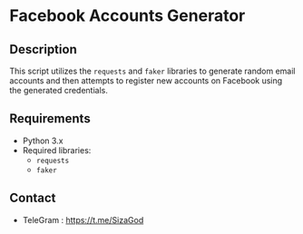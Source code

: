 # Facebook Accounts Generator
## Description
This script utilizes the `requests` and `faker` libraries to generate random email accounts and then attempts to register new accounts on Facebook using the generated credentials.
## Requirements
- Python 3.x 
- Required libraries:
  - `requests`
  - `faker`
## Contact
- TeleGram : https://t.me/SizaGod
